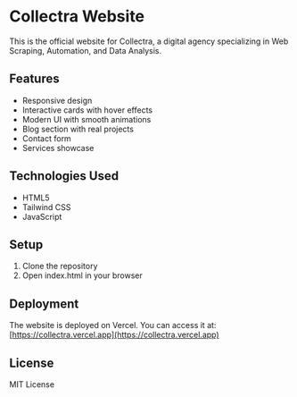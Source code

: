 # Collectra Website

This is the official website for Collectra, a digital agency specializing in Web Scraping, Automation, and Data Analysis.

## Features

- Responsive design
- Interactive cards with hover effects
- Modern UI with smooth animations
- Blog section with real projects
- Contact form
- Services showcase

## Technologies Used

- HTML5
- Tailwind CSS
- JavaScript

## Setup

1. Clone the repository
2. Open index.html in your browser

## Deployment

The website is deployed on Vercel. You can access it at: [https://collectra.vercel.app](https://collectra.vercel.app)

## License

MIT License
